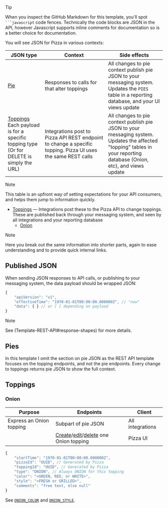 > [!TIP]
> When you inspect the GitHub Markdown for this template, you'll spot `
> ```javascript ` code fences.
> Technically the code blocks are JSON in the API, however Javascript supports
> inline comments for documentation so is a better choice for documentation.

You will see JSON for Pizza in various contexts:

| JSON type | Context | Side effects |
|-----------|---------|--------------|
| [Pie](#pies) | Responses to calls for that alter toppings | All changes to pie context publish pie JSON to your messaging system.<br>Updates the `PIES` table in a reporting database, and your UI views update |
| [Toppings](#toppings)<br>Each payload is for a specific topping type<br>(Or for DELETE is simply the URL) | Integrations post to Pizza API REST endpoint to change a specific topping. Pizza UI uses the same REST calls | All changes to pie context publish pie JSON to your messaging system.<br>Updates the affected "topping" tables in your reporting database (Onion, etc), and views update |

> [!NOTE]
> This table is an upfront way of setting expectations for your API consumers,
> and helps them jump to information quickly.

* [Toppings](#toppings) &mdash; Integrations post these to the Pizza API to
   change toppings. These are published back through your messaging system,
   and seen by all integrations and your reporting database
    - [Onion](#onion)

> [!NOTE]
> Here you break out the same information into shorter parts, again to ease
> understanding and to provide quick internal links.

## Published JSON

When sending JSON responses to API calls, or publishing to your messaging
system, the data payload should be wrapped JSON:

```javascript
{
    "apiVersion": "v1",
    "effectiveTime": "1970-01-01T00:00:00.000000Z", // "now"
    "data": { } // or [ ] depending on payload
}
```

> [!NOTE]
> See (Template-REST-API#response-shapes) for more details.

## Pies

In this template I omit the section on pie JSON as the REST API template
focuses on the topping endpoints, and not the pie endpoints.
Every change to toppings returns pie JSON to show the full context.

## Toppings

### Onion

| Purpose | Endpoints | Client |
|---------|-----------|--------|
| Express an Onion topping | Subpart of pie JSON | All integrations |
| | [Create](Template-REST-API#add-one-topping)/[edit](Template-REST-API#edit-one-topping)/[delete](Template-REST-API#delete-one-topping) one Onion topping | Pizza UI |

```javascript
{ 
    "startTime": "1970-01-01T00:00:00.000000Z",
    "pizzaId": "UUID", // Generated by Pizza
    "toppingId": "UUID", // Generated by Pizza
    "type": "ONION", // Always ONION for this topping
    "color": "<GREEN, RED, or WHITE>",
    "style": "<FRESH or GRILLED>",
    "comments": "free text, else null"
}
```

See [`ONION_COLOR`](Template-Constants#onion-color) and
[`ONION_STYLE`](Template-Constants#onion-style).
